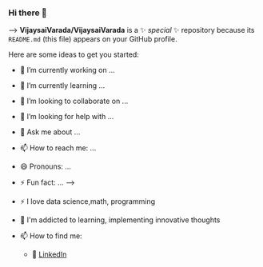 ### Hi there 👋

-->
**VijaysaiVarada/VijaysaiVarada** is a ✨ _special_ ✨ repository because its `README.md` (this file) appears on your GitHub profile.

Here are some ideas to get you started:

- 🔭 I’m currently working on ...
- 🌱 I’m currently learning ...
- 👯 I’m looking to collaborate on ...
- 🤔 I’m looking for help with ...
- 💬 Ask me about ...
- 📫 How to reach me: ...
- 😄 Pronouns: ...
- ⚡ Fun fact: ...
-->

- :zap: I love data science,math, programming
- 🌱 I'm addicted to learning, implementing innovative thoughts
- 📫 How to find me: 
  - :office:  [LinkedIn](https://www.linkedin.com/in/vijaysaivarada/)
